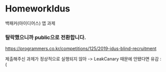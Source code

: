 # HomeworkIdus
백패커(아이디어스) 앱 과제

### 탈락했으니까 public으로 전환합니다.
https://programmers.co.kr/competitions/125/2019-idus-blind-recruitment

제출해주신 과제가 정상적으로 실행되지 않아 -> LeakCanary 때문에 안됐다면 유감 :(
